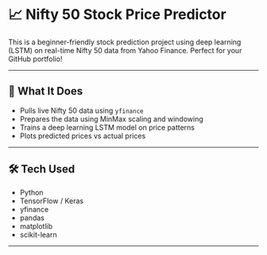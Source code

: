# 📈 Nifty 50 Stock Price Predictor

This is a beginner-friendly stock prediction project using deep learning (LSTM) on real-time Nifty 50 data from Yahoo Finance. Perfect for your GitHub portfolio!

---

## 🚀 What It Does

- Pulls live Nifty 50 data using `yfinance`
- Prepares the data using MinMax scaling and windowing
- Trains a deep learning LSTM model on price patterns
- Plots predicted prices vs actual prices

---

## 🛠️ Tech Used

- Python
- TensorFlow / Keras
- yfinance
- pandas
- matplotlib
- scikit-learn

---


